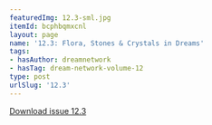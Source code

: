 ```yaml
---
featuredImg: 12.3-sml.jpg
itemId: bcphbqmxcnl
layout: page
name: '12.3: Flora, Stones & Crystals in Dreams'
tags:
- hasAuthor: dreamnetwork
- hasTag: dream-network-volume-12
type: post
urlSlug: '12.3'
---
```

<a href="../files/pdfs/Volume_12/12.3-Dream-Network_Volume-12_No-3.pdf" download="">Download issue 12.3</a>